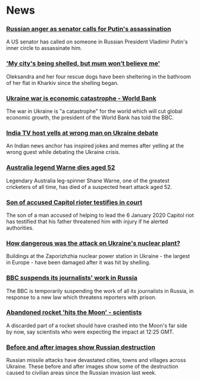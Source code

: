 # News
### [Russian anger as senator calls for Putin's assassination](https://www.bbc.com/news/world-us-canada-60621796)
A US senator has called on someone in Russian President Vladimir Putin's inner circle to assassinate him.
### ['My city's being shelled, but mum won’t believe me'](https://www.bbc.com/news/world-europe-60600487)
Oleksandra and her four rescue dogs have been sheltering in the bathroom of her flat in Kharkiv since the shelling began. 
### [Ukraine war is economic catastrophe - World Bank](https://www.bbc.com/news/business-60610537)
The war in Ukraine is "a catastrophe" for the world which will cut global economic growth, the president of the World Bank has told the BBC.
### [India TV host yells at wrong man on Ukraine debate](https://www.bbc.com/news/world-asia-india-60614274)
An Indian news anchor has inspired jokes and memes after yelling at the wrong guest while debating the Ukraine crisis.
### [Australia legend Warne dies aged 52](https://www.bbc.com/sport/cricket/60622426)
Legendary Australia leg-spinner Shane Warne, one of the greatest cricketers of all time, has died of a suspected heart attack aged 52.
### [Son of accused Capitol rioter testifies in court](https://www.bbc.com/news/world-us-canada-60608759)
The son of a man accused of helping to lead the 6 January 2020 Capitol riot has testified that his father threatened him with injury if he alerted authorities.
### [How dangerous was the attack on Ukraine's nuclear plant?](https://www.bbc.com/news/world-60609633)
Buildings at the Zaporizhzhia nuclear power station in Ukraine - the largest in Europe - have been damaged after it was hit by shelling.
### [BBC suspends its journalists' work in Russia](https://www.bbc.com/news/world-europe-60617365)
The BBC is temporarily suspending the work of all its journalists in Russia, in response to a new law which threatens reporters with prison.
### [Abandoned rocket 'hits the Moon' - scientists](https://www.bbc.com/news/science-environment-60596449)
A discarded part of a rocket should have crashed into the Moon's far side by now, say scientists who were expecting the impact at 12:25 GMT. 
### [Before and after images show Russian destruction](https://www.bbc.com/news/world-europe-60610840)
Russian missile attacks have devastated cities, towns and villages across Ukraine. These before and after images show some of the destruction caused to civilian areas since the Russian invasion last week.

